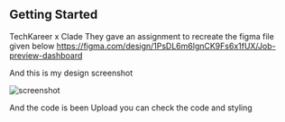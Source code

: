 

## Getting Started

TechKareer x Clade 
They gave an assignment to recreate the figma file given below
https://figma.com/design/1PsDL6m6lgnCK9Fs6x1fUX/Job-preview-dashboard



And this is my design screenshot

![screenshot](../dashboard/public/screenshot.jpeg)


And the code is been Upload you can check the code and styling

